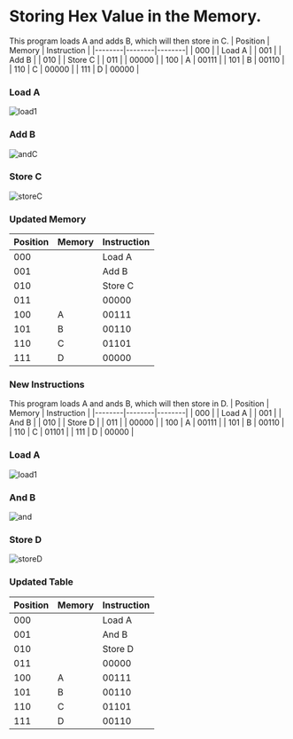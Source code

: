 # Storing Hex Value in the Memory.
This program loads A and adds B, which will then store in C.
| Position | Memory | Instruction |
|--------|--------|--------|
| 000 |  | Load A |
| 001 |  | Add B |
| 010 |  | Store C |
| 011 |  | 00000 |
| 100 | A | 00111 |
| 101 | B | 00110 |
| 110 | C | 00000 |
| 111 | D | 00000 |

### Load A
![load1](https://github.com/user-attachments/assets/0a5e94e5-72d1-4ef9-9f90-9d3333899a84)

### Add B
![andC](https://github.com/user-attachments/assets/9ef0f766-d3e9-4fd9-a471-ce3b32766af8)

### Store C
![storeC](https://github.com/user-attachments/assets/b2a7ea3d-9f6e-4b0c-b536-2daeae553427)

### Updated Memory
| Position | Memory | Instruction |
|--------|--------|--------|
| 000 |  | Load A |
| 001 |  | Add B |
| 010 |  | Store C |
| 011 |  | 00000 |
| 100 | A | 00111 |
| 101 | B | 00110 |
| 110 | C | 01101 |
| 111 | D | 00000 |

### New Instructions
This program loads A and ands B, which will then store in D.
| Position | Memory | Instruction |
|--------|--------|--------|
| 000 |  | Load A |
| 001 |  | And B |
| 010 |  | Store D |
| 011 |  | 00000 |
| 100 | A | 00111 |
| 101 | B | 00110 |
| 110 | C | 01101 |
| 111 | D | 00000 |

### Load A
![load1](https://github.com/user-attachments/assets/0a5e94e5-72d1-4ef9-9f90-9d3333899a84)

### And B
![and](https://github.com/user-attachments/assets/e603acbb-2c7c-40a0-981c-661245a97212)
### Store D
![storeD](https://github.com/user-attachments/assets/07756b4b-6379-4dd2-b883-dd19bff462c1)
### Updated Table
| Position | Memory | Instruction |
|--------|--------|--------|
| 000 |  | Load A |
| 001 |  | And B |
| 010 |  | Store D |
| 011 |  | 00000 |
| 100 | A | 00111 |
| 101 | B | 00110 |
| 110 | C | 01101 |
| 111 | D | 00110 |
